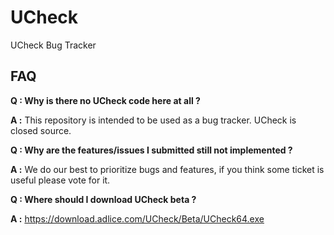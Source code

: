 # UCheck
UCheck Bug Tracker

## FAQ
**Q : Why is there no UCheck code here at all ?**

**A :** This repository is intended to be used as a bug tracker. UCheck is closed source.


**Q : Why are the features/issues I submitted still not implemented ?**

**A :** We do our best to prioritize bugs and features, if you think some ticket is useful please vote for it. 

 
**Q : Where should I download UCheck beta ?**

**A :** https://download.adlice.com/UCheck/Beta/UCheck64.exe
 





